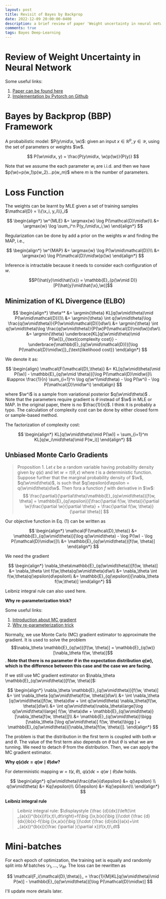 ```yaml
---
layout: post
title: Revisit of Bayes by Backprop
date: 2022-12-09 20:00:00-0400
description: a brief review of paper 'Weight uncertainty in neural network'
comments: true
tags: Bayes Deep-Learning
---
```

# Review of Weight Uncertainty in Neural Network
Some useful links:
1. [Paper can be found here](https://arxiv.org/abs/1505.05424)
2. [Implementation by Pytorch on Github](https://github.com/JavierAntoran/Bayesian-Neural-Networks)
   
# Bayes by Backprop (BBP) Framework
A probabilistic model: $P(y\mid\x, \w)$: given an input $x\in \mathbb{R}^p, y\in\mathcal{Y}$, using the set of parameters or weights $\w$.

$$
P(\w\mid\x, y) = \frac{P(y\mid\x, \w)p(\w)}{P(y)}
$$

Note that we assume the each parameter $w_i$ are i.i.d. and then we have $p(\w)=p(w_1)p(w_2)...p(w_m)$ where $m$ is the number of parameters.
# Loss Function 
The weights can be learnt by MLE given a set of training samples $\mathcal{D} = \\{\x_i, y_i\\}_i$

$$
\begin{align*}
\w^{MLE} &= \argmax{w} \log P(\mathcal{D}\mid\w)\\
        &= \argmax{w} \log \sum_i^n P(y_i\mid\x_i,\w)
\end{align*}
$$

Regularization can be done by add a prior on the weights $w$ and finding the MAP, i.e.,

$$
\begin{align*}
\w^{MAP} &= \argmax{w} \log P(\w\mid\mathcal{D})\\
        &= \argmax{w} \log P(\mathcal{D}\mid\w)p(\w)
\end{align*}
$$

Inference is intractable because it needs to consider each configuration of $w$.

$$P(\hat{y}\mid\hat{\x}) = \mathbb{E}_{p(\w\mid D)}[P(\hat{y}\mid\hat{\x},\w)]$$

## Minimization of KL Divergence (ELBO)

$$
\begin{align*}
\theta^* &= \argmin{\theta} KL[q(\w\mid\theta)\mid P(\w\mid\mathcal{D})]\\
         &= \argmin{\theta} \int q(\w\mid\theta)\log \frac{q(\w\mid\theta)}{P(\w\mid\mathcal{D})}d\w\\
         &= \argmin{\theta} \int q(\w\mid\theta)\log \frac{q(\w\mid\theta)}{P(\w)P(\mathcal{D}\mid\w)}d\w\\
         &= \argmin{\theta} \underbrace{KL[q(\w\mid\theta)\mid P(\w)]}_{\text{complexity cost}} - \underbrace{\mathbb{E}_{q(\w\mid\mathcal{D})}[\log P(\mathcal{D}\mid\w)]}_{\text{likelihood cost}}
\end{align*}
$$

We denote it as:

$$
\begin{align}
\mathcal{F(\mathcal{D},\theta)} &= KL[q(\w\mid\theta)\mid P(\w)] - \mathbb{E}_{q(\w\mid \theta)}[\log P(\mathcal{D}\mid\w)]\\
            &\approx \frac{1}{n} \sum_{i=1}^n \log q(\w^i\mid\theta) - \log P(\w^i) - \log P(\mathcal{D}\mid\w^i)
\end{align}
$$

where $\w^i$ is a sample from variational posterior $q(\w\mid\theta)$ . Note that the parameters require gradient is $\theta$ instead of $\w$ in MLE or MAP.  In the original paper, there is no $\frac{1}{n}$. I think it is probably a typo. The calculation of complexity cost can be done by either closed form or sample-based method.

The factorization of complexity cost:

$$
\begin{align*}
KL[q(\w\mid\theta)\mid P(\w)] = \sum_{i=1}^m KL[q(w_i\mid\theta)\mid P(w_i)]
\end{align*}
$$

## Unbiased Monte Carlo Gradients
>Proposition 1. Let $\epsilon$ be a random variable having probability density given by $q(\epsilon)$ and let $w = t(\theta, \epsilon)$ where $t$ is a deterministic function. Suppose further that the marginal probability density of $\w$, $q(\w\mid\theta)$, is such that $q(\epsilon)d\epsilon = q(\w\mid\theta)d\w$. Then fora a function $f$ with derivative in $\w$:
$$
\frac{\partial}{\partial\theta}\mathbb{E}_{q(w\mid\theta)}[f(w, \theta] = \mathbb{E}_{q(\epsilon)}[\frac{\partial f(\w, \theta)}{\partial \w}\frac{\partial \w}{\partial \theta} + \frac{\partial f(\w, \theta)}{\partial \theta}]
$$

Our objective function in Eq. (1) can be written as 

$$
\begin{align*}
\mathcal{F(\mathcal{D},\theta)} &= \mathbb{E}_{q(\w\mid\theta)}[\log q(\w\mid\theta) - \log P(\w) - \log P(\mathcal{D}\mid\w)]\\
                                &= \mathbb{E}_{q(\w\mid\theta)}[f(\w, \theta)]
\end{align*}
$$

We need the gradient

$$
\begin{align*}
\nabla_\theta\mathbb{E}_{q(\w\mid\theta)}[f(\w, \theta)] &=  \nabla_\theta \int f(\w,\theta)q(\w\mid\theta)d\w\\
&= \nabla_\theta \int f(w,\theta)q(\epsilon)d\epsilon\\
&= \mathbb{E}_{q(\epsilon)}[\nabla_\theta f(\w,\theta)]
\end{align*}
$$

Leibniz integral rule can also used here.

**Why re-parameterization trick?**

Some useful links:
1. [Introduction about MC gradient](https://pillowlab.wordpress.com/2020/12/20/monte-carlo-gradient-estimators/)
2. [Why re-parameterization trick](https://gregorygundersen.com/blog/2018/04/29/reparameterization/)

Normally, we use Monte Carlo (MC) gradient estimator to approximate the gradient. It is used to solve the problem $$\nabla_\theta \mathbb{E}_{q(\w)}[f(\w, \theta)] = \mathbb{E}_{q(\w)}[\nabla_\theta f(\w, \theta)]$$. **Note that there is no parameter $\theta$ in the expectation distribution $q(w)$, which is the difference between this case and the case we are facing.**

If we still use MC gradient estimator on $\nabla_\theta \mathbb{E}_{q(\w\mid\theta)}[f(\w, \theta)]$: 

$$
\begin{align*}
\nabla_\theta \mathbb{E}_{q(\w\mid\theta)}[f(\w, \theta)] &= \int \nabla_\theta [q(\w\mid\theta)f(\w, \theta)]d\w\\
&= \int \nabla_\theta [q(\w\mid\theta)]f(\w, \theta)d\w + \int q(\w\mid\theta) \nabla_\theta[f(\w, \theta)]d\w\\
&= \int q(\w\mid\theta)\nabla_\theta\large[\log q(\w\mid\theta)\large] f(\w, \theta)dw + \mathbb{E}_{q(\w\mid\theta)}[\nabla_\theta[f(w, \theta)]]\\
&= \mathbb{E}_{q(\w\mid\theta)}\bigg [\nabla_\theta [\log q(\w\mid\theta)] f(\w, \theta)\bigg ] + \mathbb{E}_{q(\w\mid\theta)}[\nabla_\theta[f(\w, \theta)]].
\end{align*}
$$

The problem is that the distribution in the first term is coupled with both $w$ and $\theta$. The value of the first term also depends on $\theta$ but $\theta$ is what we are tunning. We need to detach $\theta$ from the distribution. Then, we can apply the MC gradient estimator. 

**Why $q(\epsilon)d\epsilon = q(w\mid\theta)dw$?**

For deterministic mapping $w = t(\epsilon, \theta)$, $q(\epsilon)d\epsilon = q(w\mid\theta)dw$ holds. 

$$
\begin{align*}
q(\w\mid\theta)\frac{d\w}{d\epsilon} &= q(\epsilon) \\
q(\w\mid\theta) &= Kq(\epsilon)\\
G(\epsilon) &= Kq(\epsilon)\\
\end{align*}
$$

**Leibniz integral rule**
>Leibniz integral rule:
$\displaystyle {\frac {d}{dx}}\left(\int _{a(x)}^{b(x)}f(x,t)\,dt\right)=f{\big (}x,b(x){\big )}\cdot {\frac {d}{dx}}b(x)-f{\big (}x,a(x){\big )}\cdot {\frac {d}{dx}}a(x)+\int _{a(x)}^{b(x)}{\frac {\partial }{\partial x}}f(x,t)\,dt$

# Mini-batches
For each epoch of optimization, the training set is equally and randomly split into $M$ batches $\mathcal{D}_1,...,\mathcal{D}_M$. The loss can be rewritten as

$$
\mathcal{F_i(\mathcal{D},\theta)}_ = \frac{1}{M}KL[q(\w\mid\theta)\mid P(w)] - \mathbb{E}_{q(\w\mid\theta)}[\log P(\mathcal{D}\mid\w)]
$$

I'll update more details later.



